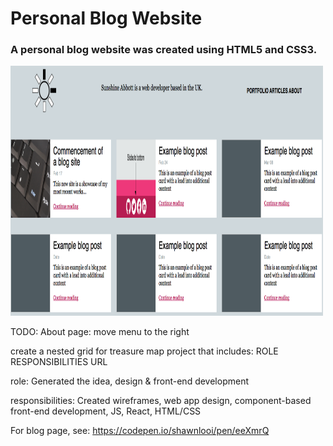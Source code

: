 # Personal Blog Website
### A personal blog website was created using HTML5 and CSS3.

<img src="/images/blog_homepage.png" width="500" height="400">

TODO:
About page: move menu to the right

create a nested grid for treasure map project that includes:
ROLE            RESPONSIBILITIES       URL

role: Generated the idea, design & front-end development

responsibilities: 
Created wireframes, web app design, component-based front-end development, JS, React, HTML/CSS

For blog page, see: https://codepen.io/shawnlooi/pen/eeXmrQ


